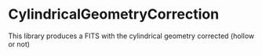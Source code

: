 # CylindricalGeometryCorrection
This library produces a FITS with the cylindrical geometry corrected (hollow or not)
